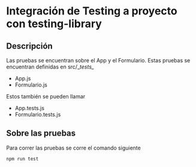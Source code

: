 # Integración de Testing a proyecto con testing-library

## Descripción

Las pruebas se encuentran sobre el App y el Formulario. Estas pruebas se encuentran definidas en src/\__tests\__

* App.js
* Formulario.js

Estos también se pueden llamar

* App.tests.js
* Formulario.tests.js

## Sobre las pruebas

Para correr las pruebas se corre el comando siguiente

    npm run test